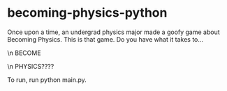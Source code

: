 # becoming-physics-python

Once upon a time, an undergrad physics major made a goofy game about Becoming Physics. This is that game. Do you have what it takes to... 

\n BECOME

\n PHYSICS????

To run, run python main.py. 